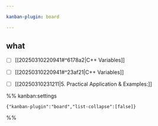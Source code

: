 ```yaml
---

kanban-plugin: board

---
```


## what

- [ ] [[20250310220941#^6178a2|C++ Variables]]
- [ ] [[20250310220941#^23af21|C++ Variables]]
- [ ] [[20250310231211|5. Practical Application & Examples:]]




%% kanban:settings
```
{"kanban-plugin":"board","list-collapse":[false]}
```
%%